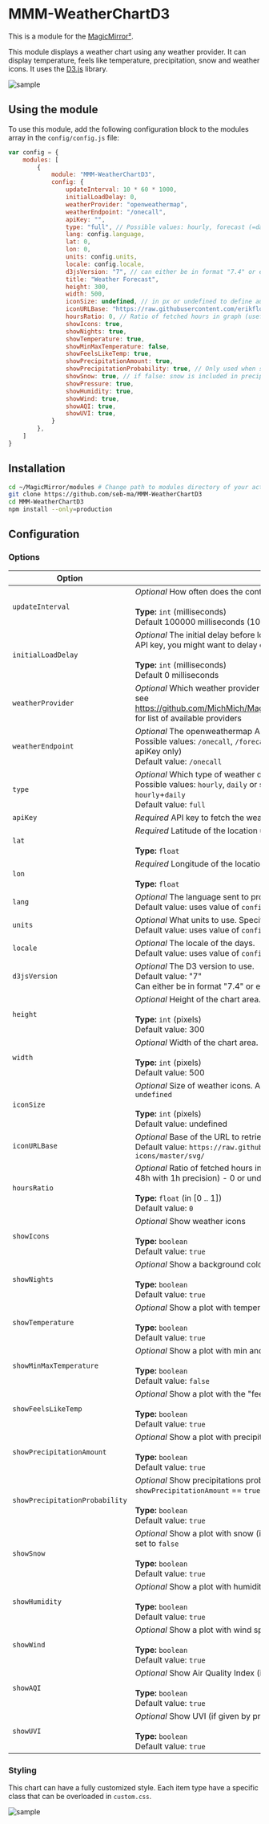 # MMM-WeatherChartD3

This is a module for the [MagicMirror²](https://github.com/MichMich/MagicMirror/).

This module displays a weather chart using any weather provider. It can display temperature, feels like temperature, precipitation, snow and weather icons.
It uses the [D3.js](https://d3js.org/) library.

![sample](images/sample.png)

## Using the module

To use this module, add the following configuration block to the modules array in the `config/config.js` file:

```js
var config = {
	modules: [
		{
			module: "MMM-WeatherChartD3",
			config: {
				updateInterval: 10 * 60 * 1000,
				initialLoadDelay: 0,
				weatherProvider: "openweathermap",
				weatherEndpoint: "/onecall",
				apiKey: "",
				type: "full", // Possible values: hourly, forecast (=daily) or specific value `full` which is a join of data from hourly+daily
				lang: config.language,
				lat: 0,
				lon: 0,
				units: config.units,
				locale: config.locale,
				d3jsVersion: "7", // can either be in format "7.4" or even "7.4.4"
				title: "Weather Forecast",
				height: 300,
				width: 500,
				iconSize: undefined, // in px or undefined to define automatically at first call
				iconURLBase: "https://raw.githubusercontent.com/erikflowers/weather-icons/master/svg/",
				hoursRatio: 0, // Ratio of fetched hours in graph (useful for openweathermap onecall that gives 48h with 1h precision) - 0 or undefined to ignore
				showIcons: true,
				showNights: true,
				showTemperature: true,
				showMinMaxTemperature: false,
				showFeelsLikeTemp: true,
				showPrecipitationAmount: true,
				showPrecipitationProbability: true, // Only used when showPrecipitationAmount == true
				showSnow: true, // if false: snow is included in precipitations
				showPressure: true,
				showHumidity: true,
				showWind: true,
				showAQI: true,
				showUVI: true,
			}
		},
	]
}
```

## Installation

```sh
cd ~/MagicMirror/modules # Change path to modules directory of your actual MagiMirror² installation
git clone https://github.com/seb-ma/MMM-WeatherChartD3
cd MMM-WeatherChartD3
npm install --only=production
```

## Configuration

### Options

| Option					| Description
|-------------------------- |-------------
| `updateInterval`			| *Optional* How often does the content needs to be fetched? (Milliseconds)<br><br>**Type:** `int` (milliseconds)<br>Default 100000 milliseconds (10 minutes)
| `initialLoadDelay`		| *Optional* The initial delay before loading. If you have multiple modules that use the same API key, you might want to delay one of the requests. (Milliseconds)<br><br>**Type:** `int` (milliseconds)<br>Default 0 milliseconds
| `weatherProvider`			| *Optional* Which weather provider should be used.<br>see https://github.com/MichMich/MagicMirror/tree/master/modules/default/weather/providers for list of available providers
| `weatherEndpoint`			| *Optional* The openweathermap API endPoint.<br>Possible values: `/onecall`, `/forecast` (free users) or `/forecast/daily` (paying users or old apiKey only)<br>Default value: `/onecall`
| `type`						| *Optional* Which type of weather data should be displayed.<br>Possible values: `hourly`, `daily` or specific value `full` which is a join of data from `hourly`+`daily`<br>Default value: `full`
| `apiKey`						| *Required* API key to fetch the weather provider 
| `lat`							| *Required* Latitude of the location used for weather information.<br><br>**Type:** `float`
| `lon`							| *Required* Longitude of the location used for weather information.<br><br>**Type:** `float`
| `lang`						| *Optional* The language sent to provided.<br>Default value: uses value of `config.language`
| `units`						| *Optional* What units to use. Specified by config.js<br>Default value: uses value of `config.units`
| `locale`						| *Optional* The locale of the days.<br>Default value: uses value of `config.locale`
| `d3jsVersion`					| *Optional* The D3 version to use.<br>Default value: "7"<br>Can either be in format "7.4" or even "7.4.4"
| `height`						| *Optional* Height of the chart area.<br><br>**Type:** `int` (pixels)<br>Default value: 300
| `width`						| *Optional* Width of the chart area.<br><br>**Type:** `int` (pixels)<br>Default value: 500
| `iconSize`					| *Optional* Size of weather icons. Auto-define the maximum possible size that fits in chart if `undefined`<br><br>**Type:** `int` (pixels)<br>Default value: undefined
| `iconURLBase`					| *Optional* Base of the URL to retrieve icons<br> Default value: `https://raw.githubusercontent.com/erikflowers/weather-icons/master/svg/`
| `hoursRatio`					| *Optional* Ratio of fetched hours in graph (useful for openweathermap onecall that gives 48h with 1h precision) - 0 or undefined to ignore<br><br>**Type:** `float` (in [0 .. 1])<br>Default value: `0`
| `showIcons`					| *Optional* Show weather icons<br><br>**Type:** `boolean`<br>Default value: `true`
| `showNights`					| *Optional* Show a background color for nights<br><br>**Type:** `boolean`<br>Default value: `true`
| `showTemperature`				| *Optional* Show a plot with temperature for each day<br><br>**Type:** `boolean`<br>Default value: `true`
| `showMinMaxTemperature`		| *Optional* Show a plot with min and max temperature for each day (if given by provider)<br><br>**Type:** `boolean`<br>Default value: `false`
| `showFeelsLikeTemp`			| *Optional* Show a plot with the "feels like" temperature (if given by provider)<br><br>**Type:** `boolean`<br>Default value: `true`
| `showPrecipitationAmount`		| *Optional* Show a plot with precipitations (if given by provider).<br><br>**Type:** `boolean`<br>Default value: `true`
| `showPrecipitationProbability`| *Optional* Show precipitations probability (if given by provider). Only displayed when `showPrecipitationAmount` == `true`<br><br>**Type:** `boolean`<br>Default value: `true`
| `showSnow`					| *Optional* Show a plot with snow (if given by provider). Include snow in precipitations plot if set to `false`<br><br>**Type:** `boolean`<br>Default value: `true`
| `showHumidity`				| *Optional* Show a plot with humidity (if given by provider).<br><br>**Type:** `boolean`<br>Default value: `true`
| `showWind`					| *Optional* Show a plot with wind speed (if given by provider).<br><br>**Type:** `boolean`<br>Default value: `true`
| `showAQI`						| *Optional* Show Air Quality Index (if given by provider).<br><br>**Type:** `boolean`<br>Default value: `true`
| `showUVI`						| *Optional* Show UVI (if given by provider).<br><br>**Type:** `boolean`<br>Default value: `true`

### Styling

This chart can have a fully customized style.
Each item type have a specific class that can be overloaded in `custom.css`.

![sample](images/sample-colors.png)

